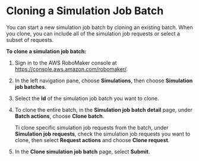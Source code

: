 # Cloning a Simulation Job Batch<a name="simulation-job-batch-clone"></a>

You can start a new simulation job batch by cloning an existing batch\. When you clone, you can include all of the simulation job requests or select a subset of requests\. 

**To clone a simulation job batch:**

1. Sign in to the AWS RoboMaker console at [https://console\.aws\.amazon\.com/robomaker/](https://console.aws.amazon.com/robomaker/)\.

1. In the left navigation pane, choose **Simulations**, then choose **Simulation job batches**\.

1. Select the **Id** of the simulation job batch you want to clone\.

1. To clone the entire batch, in the **Simulation job batch detail** page, under **Batch actions**, choose **Clone batch**\. 

   Ti clone specific simulation job requests from the batch, under **Simulation job requests**, check the simulation job requests you want to clone, then select **Request actions** and choose **Clone request**\.

1. In the **Clone simulation job batch** page, select **Submit**\. 